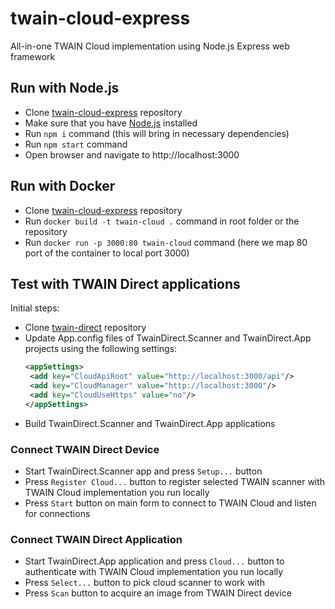 # twain-cloud-express
All-in-one TWAIN Cloud implementation using Node.js Express web framework

## Run with Node.js

 - Clone [twain-cloud-express](https://github.com/twain/twain-cloud-express) repository
 - Make sure that you have [Node.js](https://nodejs.org/en/) installed
 - Run ```npm i``` command (this will bring in necessary dependencies)
 - Run ```npm start``` command
 - Open browser and navigate to http://localhost:3000

## Run with Docker

 - Clone [twain-cloud-express](https://github.com/twain/twain-cloud-express) repository
 - Run ```docker build -t twain-cloud .``` command in root folder or the repository
 - Run ```docker run -p 3000:80 twain-cloud``` command (here we map 80 port of the container to local port 3000) 
 
## Test with TWAIN Direct applications
Initial steps:
 - Clone [twain-direct]() repository
 - Update App.config files of TwainDirect.Scanner and TwainDirect.App projects using the following settings:
   ```xml
   <appSettings>
    <add key="CloudApiRoot" value="http://localhost:3000/api"/>
    <add key="CloudManager" value="http://localhost:3000"/>
    <add key="CloudUseHttps" value="no"/>
   </appSettings>
   ```
 - Build TwainDirect.Scanner and TwainDirect.App applications

### Connect TWAIN Direct Device
 - Start TwainDirect.Scanner app and press ```Setup...``` button
 - Press ```Register Cloud...``` button to register selected TWAIN scanner with TWAIN Cloud implementation you run locally
 - Press ```Start``` button on main form to connect to TWAIN Cloud and listen for connections
 
### Connect TWAIN Direct Application
 - Start TwainDirect.App application and press ```Cloud...``` button to authenticate with TWAIN Cloud implementation you run locally
 - Press ```Select...``` button to pick cloud scanner to work with
 - Press ```Scan``` button to acquire an image from TWAIN Direct device
